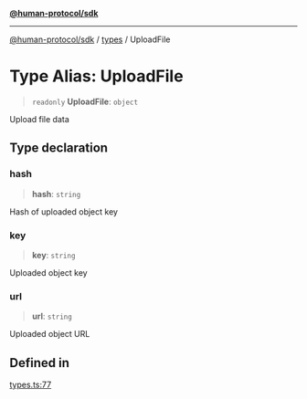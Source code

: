 [**@human-protocol/sdk**](../../README.md)

***

[@human-protocol/sdk](../../modules.md) / [types](../README.md) / UploadFile

# Type Alias: UploadFile

> `readonly` **UploadFile**: `object`

Upload file data

## Type declaration

### hash

> **hash**: `string`

Hash of uploaded object key

### key

> **key**: `string`

Uploaded object key

### url

> **url**: `string`

Uploaded object URL

## Defined in

[types.ts:77](https://github.com/humanprotocol/human-protocol/blob/000ef2f7891c6788228277729f8de9c3a0456a70/packages/sdk/typescript/human-protocol-sdk/src/types.ts#L77)

